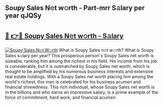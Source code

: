 ## Soupy Sales N𝚎t w𝚘rth - Part-mrr S𝚊lary per year qJQSy

# <h2><a href="http://gc1wwz.nevu.top/?p=Soupy+Sales">🔗 👉🔴 Soupy Sales N𝚎t w𝚘rth - S𝚊lary</a></h2>

[![Soupy Sales N𝚎t W𝚘rth](https://i.imgur.com/Oavwk0R.jpeg)](http://gc1wwz.nevu.top/?p=Soupy+Sales)
What is Soupy Sales n𝚎t w𝚘rth? What is Soupy Sales s𝚊lary per year?
This prosperous person's Soupy Sales net worth is sizeable, ranking him among the richest in his field. His income from his job is considerable, but it is outmatched by Soupy Sales net worth, which is thought to be amplified by his numerous business interests and extensive real estate holdings. With a Soupy Sales net worth placing him among the world's richest, this man is celebrated for his business acumen and financial shrewdness. This rich individual, whose Soupy Sales net worth is in the billions and who earns an impressive salary, is a prime example of the force of commitment, hard work, and financial acumen.
